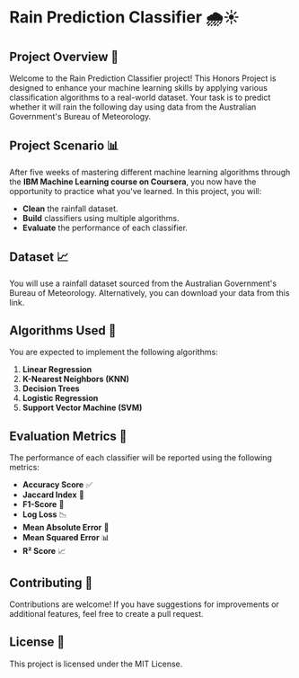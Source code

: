 # Rain Prediction Classifier 🌧️☀️

## Project Overview 🌟

Welcome to the Rain Prediction Classifier project! This Honors Project is designed to enhance your machine learning skills by applying various classification algorithms to a real-world dataset. Your task is to predict whether it will rain the following day using data from the Australian Government's Bureau of Meteorology.

## Project Scenario 📊

After five weeks of mastering different machine learning algorithms through the **IBM Machine Learning course on Coursera**, you now have the opportunity to practice what you've learned. In this project, you will:

*   **Clean** the rainfall dataset.
*   **Build** classifiers using multiple algorithms.
*   **Evaluate** the performance of each classifier.

## Dataset 📈

You will use a rainfall dataset sourced from the Australian Government's Bureau of Meteorology. Alternatively, you can download your data from this link.

## Algorithms Used 🤖

You are expected to implement the following algorithms:

1.  **Linear Regression**
2.  **K-Nearest Neighbors (KNN)**
3.  **Decision Trees**
4.  **Logistic Regression**
5.  **Support Vector Machine (SVM)**

## Evaluation Metrics 📏

The performance of each classifier will be reported using the following metrics:

*   **Accuracy Score** ✅
*   **Jaccard Index** 📐
*   **F1-Score** 🌟
*   **Log Loss** 📉
*   **Mean Absolute Error** 📏
*   **Mean Squared Error** 📊
*   **R² Score** 📈


## Contributing 🤝

Contributions are welcome! If you have suggestions for improvements or additional features, feel free to create a pull request.

## License 📜

This project is licensed under the MIT License.
